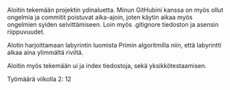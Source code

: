 Aloitin tekemään projektin ydinaluetta. Minun GitHubini kanssa on myös ollut ongelmia ja commitit poistuvat aika-ajoin, joten käytin aikaa myös  ongelmien syiden selvittämiseen.
Loin myös .gitignore tiedoston ja asensin riippuvuudet.

Alotin harjoittamaan labyrintin luomista Primin algoritmilla niin, että labyrintti alkaa aina ylimmältä riviltä.

Aloitin myös tekemään ui ja index tiedostoja, sekä yksikkötestaamisen.

Työmäärä viikolla 2: 12
